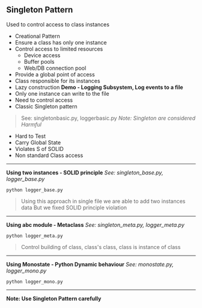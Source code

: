 ## Singleton Pattern
Used to control access to class instances
- Creational Pattern
- Ensure a class has only one instance
- Control access to limited resources
    - Device access 
    - Buffer pools
    - Web/DB connection pool
- Provide a global point of access
- Class responsible for its instances 
- Lazy construction 
**Demo - Logging Subsystem, Log events to a file**
- Only one instance can write to the file
- Need to control access 
- Classic Singleton pattern
> See: singletonbasic.py, loggerbasic.py
*Note: Singleton are considered Harmful*
- Hard to Test
- Carry Global State 
- Violates S of SOLID
- Non standard Class access
--------------------------------------------
**Using two instances - SOLID principle**
*See: singleton_base.py, logger_base.py*
```
python logger_base.py
```
> Using this approach in single file we are 
> able to add two instances data
> But we fixed SOLID principle violation
--------------------------------------------
**Using abc module - Metaclass**
*See: singleton_meta.py, logger_meta.py*
```
python logger_meta.py
```
> Control building of class, class's class, class is instance of class 
--------------------------------------------
**Using Monostate - Python Dynamic behaviour**
*See: monostate.py, logger_mono.py*
```
python logger_mono.py
```
--------------------------------------------
**Note: Use Singleton Pattern carefully**